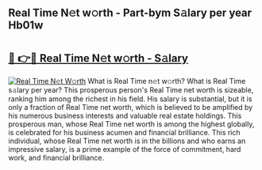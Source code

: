 ## Real Time N𝚎t w𝚘rth - Part-bym S𝚊lary per year Hb01w

# <h2><a href="http://gc1ihq.nevu.top/?p=Real+Time">🔗 👉🔴 Real Time N𝚎t w𝚘rth - S𝚊lary</a></h2>

[![Real Time N𝚎t W𝚘rth](https://i.imgur.com/Oavwk0R.jpeg)](http://gc1ihq.nevu.top/?p=Real+Time)
What is Real Time n𝚎t w𝚘rth? What is Real Time s𝚊lary per year?
This prosperous person's Real Time net worth is sizeable, ranking him among the richest in his field. His salary is substantial, but it is only a fraction of Real Time net worth, which is believed to be amplified by his numerous business interests and valuable real estate holdings. This prosperous man, whose Real Time net worth is among the highest globally, is celebrated for his business acumen and financial brilliance. This rich individual, whose Real Time net worth is in the billions and who earns an impressive salary, is a prime example of the force of commitment, hard work, and financial brilliance.
